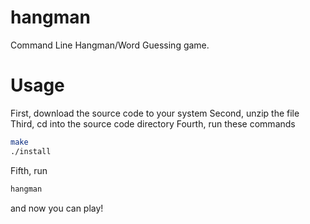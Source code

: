 # hangman
Command Line Hangman/Word Guessing game.
# Usage
First, download the source code to your system
Second, unzip the file
Third, cd into the source code directory
Fourth, run these commands
```bash
make
./install
```
Fifth, run
```bash
hangman
``` 
and now you can play!

